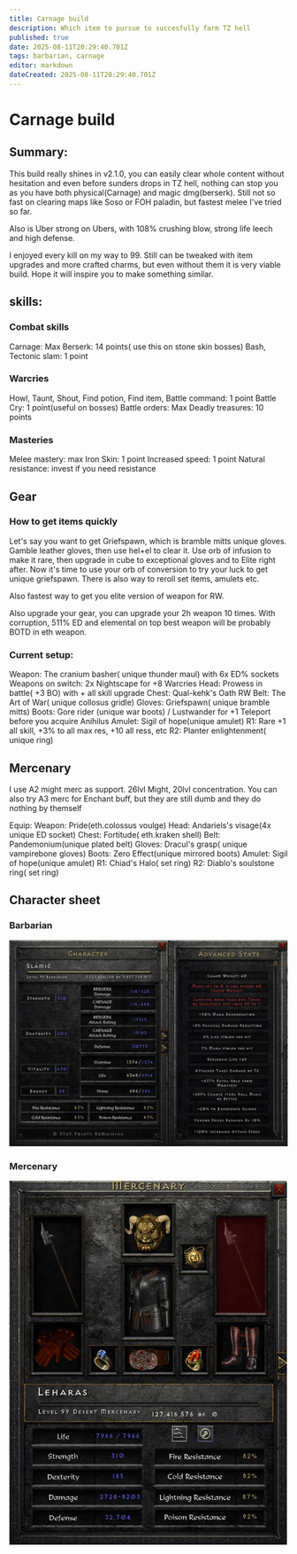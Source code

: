 ```yaml
---
title: Carnage build
description: Which item to pursue to succesfully farm TZ hell
published: true
date: 2025-08-11T20:29:40.701Z
tags: barbarian, carnage
editor: markdown
dateCreated: 2025-08-11T20:29:40.701Z
---
```


# Carnage build
## Summary:
This build really shines in v2.1.0, you can easily clear whole content without hesitation and even before sunders drops in TZ hell, nothing can stop you as you have both physical(Carnage) and magic dmg(berserk). Still not so fast on clearing maps like Soso or FOH paladin, but fastest melee I've tried so far.

Also is Uber strong on Ubers, with 108% crushing blow, strong life leech and high defense.

I enjoyed every kill on my way to 99. Still can be tweaked with item upgrades and more crafted charms, but even without them it is very viable build. Hope it will inspire you to make something similar.


## skills:

### Combat skills
Carnage: Max
Berserk: 14 points( use this on stone skin bosses)
Bash, Tectonic slam: 1 point

### Warcries
Howl, Taunt, Shout, Find potion, Find item, Battle command: 1 point
Battle Cry: 1 point(useful on bosses)
Battle orders: Max
Deadly treasures: 10 points

### Masteries
Melee mastery: max
Iron Skin: 1 point
Increased speed: 1 point
Natural resistance: invest if you need resistance

## Gear
### How to get items quickly
Let's say you want to get Griefspawn, which is bramble mitts unique gloves. Gamble leather gloves, then use hel+el to clear it. Use orb of infusion to make it rare, then upgrade in cube to exceptional gloves and to Elite right after. Now it's time to use your orb of conversion to try your luck to get unique griefspawn. There is also way to reroll set items, amulets etc.

Also fastest way to get you elite version of weapon for RW. 

Also upgrade your gear, you can upgrade your 2h weapon 10 times. With corruption, 511% ED and elemental on top best weapon will be probably BOTD in eth weapon.


### Current setup:
Weapon: The cranium basher( unique thunder maul) with 6x ED% sockets
Weapons on switch: 2x Nightscape for +8 Warcries
Head: Prowess in battle( +3 BO) with + all skill upgrade
Chest: Qual-kehk's Oath RW
Belt: The Art of War( unique collosus gridle)
Gloves: Griefspawn( unique bramble mitts)
Boots: Gore rider (unique war boots) / Lustwander for +1 Teleport before you acquire Anihilus
Amulet: Sigil of hope(unique amulet)
R1: Rare +1 all skill, +3% to all max res, +10 all ress, etc
R2: Planter enlightenment( unique ring)


## Mercenary
I use A2 might merc as support. 26lvl Might, 20lvl concentration. You can also try A3 merc for Enchant buff, but they are still dumb and they do nothing by themself

Equip:
Weapon: Pride(eth.colossus voulge)
Head: Andariels's visage(4x unique ED socket)
Chest: Fortitude( eth.kraken shell)
Belt: Pandemonium(unique plated belt)
Gloves: Dracul's grasp( unique vampirebone gloves)
Boots: Zero Effect(unique mirrored boots) 
Amulet: Sigil of hope(unique amulet)
R1: Chiad's Halo( set ring)
R2: Diablo's soulstone ring( set ring)



## Character sheet
### Barbarian
![barb.jpg](/easyinstall/barb.jpg)

### Mercenary
![merc.jpg](/easyinstall/merc.jpg)